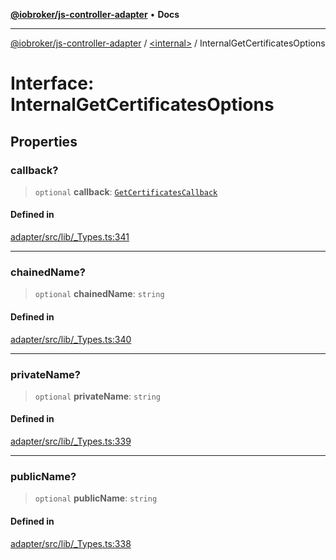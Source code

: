 [**@iobroker/js-controller-adapter**](../../README.md) • **Docs**

***

[@iobroker/js-controller-adapter](../../globals.md) / [\<internal\>](../README.md) / InternalGetCertificatesOptions

# Interface: InternalGetCertificatesOptions

## Properties

### callback?

> `optional` **callback**: [`GetCertificatesCallback`](../type-aliases/GetCertificatesCallback.md)

#### Defined in

[adapter/src/lib/\_Types.ts:341](https://github.com/ioBroker/ioBroker.js-controller/blob/dae94f706cc75e41fc7f1fe6bb283f8c8f9ede06/packages/adapter/src/lib/_Types.ts#L341)

***

### chainedName?

> `optional` **chainedName**: `string`

#### Defined in

[adapter/src/lib/\_Types.ts:340](https://github.com/ioBroker/ioBroker.js-controller/blob/dae94f706cc75e41fc7f1fe6bb283f8c8f9ede06/packages/adapter/src/lib/_Types.ts#L340)

***

### privateName?

> `optional` **privateName**: `string`

#### Defined in

[adapter/src/lib/\_Types.ts:339](https://github.com/ioBroker/ioBroker.js-controller/blob/dae94f706cc75e41fc7f1fe6bb283f8c8f9ede06/packages/adapter/src/lib/_Types.ts#L339)

***

### publicName?

> `optional` **publicName**: `string`

#### Defined in

[adapter/src/lib/\_Types.ts:338](https://github.com/ioBroker/ioBroker.js-controller/blob/dae94f706cc75e41fc7f1fe6bb283f8c8f9ede06/packages/adapter/src/lib/_Types.ts#L338)
